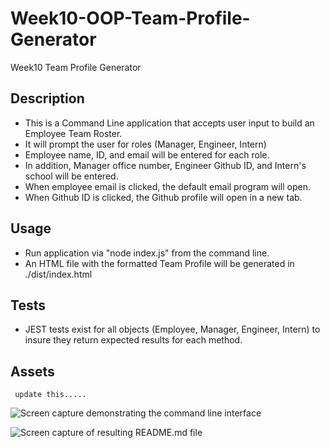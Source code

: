 # Week10-OOP-Team-Profile-Generator
Week10 Team Profile Generator


## Description
- This is a Command Line application that accepts user input to build an Employee Team Roster.
- It will prompt the user for roles (Manager, Engineer, Intern)
- Employee name, ID, and email will be entered for each role.
- In addition, Manager office number, Engineer Github ID, and Intern's school will be entered.
- When employee email is clicked, the default email program will open.
- When Github ID is clicked, the Github profile will open in a new tab.


## Usage

- Run application via "node index.js" from the command line.
- An HTML file with the formatted Team Profile will be generated in ./dist/index.html


## Tests

- JEST tests exist for all objects (Employee, Manager, Engineer, Intern) to insure they return expected results for each method.

## Assets


     update this.....



![Screen capture demonstrating the command line interface](img/commandLineDemo.PNG)

![Screen capture of resulting README.md file](img/readmeDemo.PNG)


